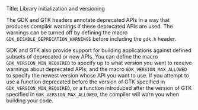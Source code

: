 Title: Library initialization and versioning

The GDK and GTK headers annotate deprecated APIs in a way that produces
compiler warnings if these deprecated APIs are used. The warnings
can be turned off by defining the macro `GDK_DISABLE_DEPRECATION_WARNINGS`
before including the `gdk.h` header.

GDK and GTK also provide support for building applications against defined
subsets of deprecated or new APIs. You can define the macro
`GDK_VERSION_MIN_REQUIRED` to specify up to what version you want to receive
warnings about deprecated APIs; and the macro `GDK_VERSION_MAX_ALLOWED` to
specify the newest version whose API you want to use. If you attempt to use
a function deprecated before the version of GTK specified in
`GDK_VERSION_MIN_REQUIRED`, or a function introduced after the version of
GTK specified in `GDK_VERSION_MAX_ALLOWED`, the compiler will warn you when
building your code.
